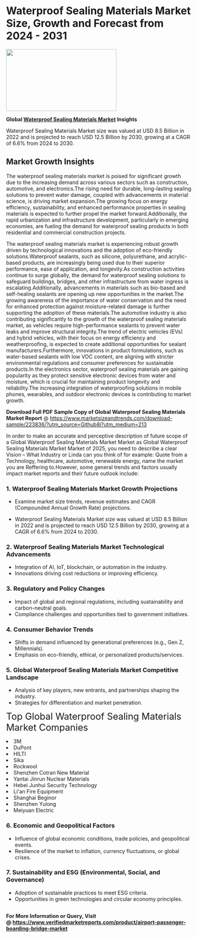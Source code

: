 <H1>Waterproof Sealing Materials Market Size, Growth and Forecast from 2024 - 2031</H1><img class="aligncenter size-medium wp-image-584254" src="https://thirdeyenews.in/wp-content/uploads/2024/09/Global-Market-Research-300x168.jpeg" alt="" width="300" height="168" /><p><strong>Global&nbsp;<a href="https://www.marketsizeandtrends.com/download-sample/223836/?utm_source=Github8j?utm_medium=213">Waterproof Sealing Materials Market</a> Insights</strong></p><p>Waterproof Sealing Materials Market size was valued at USD 8.5 Billion in 2022 and is projected to reach USD 12.5 Billion by 2030, growing at a CAGR of 6.6% from 2024 to 2030.</p><p><h2>Market Growth Insights</h2> <p>The waterproof sealing materials market is poised for significant growth due to the increasing demand across various sectors such as construction, automotive, and electronics.The rising need for durable, long-lasting sealing solutions to prevent water damage, coupled with advancements in material science, is driving market expansion.The growing focus on energy efficiency, sustainability, and enhanced performance properties in sealing materials is expected to further propel the market forward.Additionally, the rapid urbanization and infrastructure development, particularly in emerging economies, are fueling the demand for waterproof sealing products in both residential and commercial construction projects.</p> <p>The waterproof sealing materials market is experiencing robust growth driven by technological innovations and the adoption of eco-friendly solutions.Waterproof sealants, such as silicone, polyurethane, and acrylic-based products, are increasingly being used due to their superior performance, ease of application, and longevity.As construction activities continue to surge globally, the demand for waterproof sealing solutions to safeguard buildings, bridges, and other infrastructure from water ingress is escalating.Additionally, advancements in materials such as bio-based and self-healing sealants are opening up new opportunities in the market.The growing awareness of the importance of water conservation and the need for enhanced protection against moisture-related damage is further supporting the adoption of these materials.The automotive industry is also contributing significantly to the growth of the waterproof sealing materials market, as vehicles require high-performance sealants to prevent water leaks and improve structural integrity.The trend of electric vehicles (EVs) and hybrid vehicles, with their focus on energy efficiency and weatherproofing, is expected to create additional opportunities for sealant manufacturers.Furthermore, innovations in product formulations, such as water-based sealants with low VOC content, are aligning with stricter environmental regulations and consumer preferences for sustainable products.In the electronics sector, waterproof sealing materials are gaining popularity as they protect sensitive electronic devices from water and moisture, which is crucial for maintaining product longevity and reliability.The increasing integration of waterproofing solutions in mobile phones, wearables, and outdoor electronic devices is contributing to market growth.<p><span class=""><strong>Download Full PDF Sample Copy of Global Waterproof Sealing Materials Market Report</strong> @ <a href="https://www.marketsizeandtrends.com/download-sample/223836/?utm_source=Github8j?utm_medium=213" target="_blank">https://www.marketsizeandtrends.com/download-sample/223836/?utm_source=Github8j?utm_medium=213</a></span></p><p>In order to make an accurate and perceptive description of future scope of a Global&nbsp;Waterproof Sealing Materials Market Market as Global&nbsp;Waterproof Sealing Materials Market Market of 2025, you need to describe a clear Vision &ndash; What Industry or Linda can you think of for example: Quote from a Technology, healthcare, automotive, renewable energy, name the market you are Reffering to.However, some general trends and factors usually impact market reports and their future outlook include:</p><h3>1.&nbsp;<strong>Waterproof Sealing Materials Market Growth Projections</strong></h3><ul><li>Examine market size trends, revenue estimates and CAGR (Compounded Annual Growth Rate) projections.</li><li><p>Waterproof Sealing Materials Market size was valued at USD 8.5 Billion in 2022 and is projected to reach USD 12.5 Billion by 2030, growing at a CAGR of 6.6% from 2024 to 2030.</p></li></ul><h3>2.&nbsp;<strong>Waterproof Sealing Materials Market Technological Advancements</strong></h3><ul><li>Integration of AI, IoT, blockchain, or automation in the industry.</li><li>Innovations driving cost reductions or improving efficiency.</li></ul><h3>3.&nbsp;<strong>Regulatory and Policy Changes</strong></h3><ul><li>Impact of global and regional regulations, including sustainability and carbon-neutral goals.</li><li>Compliance challenges and opportunities tied to government initiatives.</li></ul><h3>4.&nbsp;<strong>Consumer Behavior Trends</strong></h3><ul><li>Shifts in demand influenced by generational preferences (e.g., Gen Z, Millennials).</li><li>Emphasis on eco-friendly, ethical, or personalized products/services.</li></ul><h3>5.&nbsp;<strong>Global Waterproof Sealing Materials Market Competitive Landscape</strong></h3><ul><li>Analysis of key players, new entrants, and partnerships shaping the industry.</li><li>Strategies for differentiation and market penetration.</li></ul><p data-pm-slice="1 1 []"><span style="color: inherit; font-family: inherit; font-size: 25px;">Top Global Waterproof Sealing Materials Market Companies</span></p><div class="" data-test-id=""><p><li>3M</li><li> DuPont</li><li> HILTI</li><li> Sika</li><li> Rockwool</li><li> Shenzhen Cotran New Material</li><li> Yantai Jinrun Nuclear Materials</li><li> Hebei Junhui Security Technology</li><li> Li'an Fire Equipment</li><li> Shanghai Beginor</li><li> Shenzhen Yulong</li><li> Meiyuan Electric</li></p></div><h3>6.&nbsp;<strong>Economic and Geopolitical Factors</strong></h3><ul><li>Influence of global economic conditions, trade policies, and geopolitical events.</li><li>Resilience of the market to inflation, currency fluctuations, or global crises.</li></ul><h3>7.&nbsp;<strong>Sustainability and ESG (Environmental, Social, and Governance)</strong></h3><ul><li>Adoption of sustainable practices to meet ESG criteria.</li><li>Opportunities in green technologies and circular economy principles.</li></ul><h2><strong style="font-size: 14px;">For More Information or Query, Visit @&nbsp;</strong><a style="background-color: #ffffff; font-size: 14px;" href="https://www.marketsizeandtrends.com/report/waterproof-sealing-materials-market/" target="_blank">https://www.verifiedmarketreports.com/product/airport-passenger-boarding-bridge-market</a></h2>